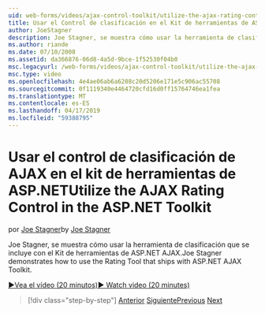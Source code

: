 ```yaml
---
uid: web-forms/videos/ajax-control-toolkit/utilize-the-ajax-rating-control-in-the-aspnet-toolkit
title: Usar el Control de clasificación en el Kit de herramientas de ASP.NET de AJAX | Microsoft Docs
author: JoeStagner
description: Joe Stagner, se muestra cómo usar la herramienta de clasificación que se incluye con el Kit de herramientas de ASP.NET AJAX.
ms.author: riande
ms.date: 07/10/2008
ms.assetid: da366876-06d8-4a5d-9bce-1f52530f04b0
msc.legacyurl: /web-forms/videos/ajax-control-toolkit/utilize-the-ajax-rating-control-in-the-aspnet-toolkit
msc.type: video
ms.openlocfilehash: 4e4ae06ab6a6208c20d5206e171e5c906ac55708
ms.sourcegitcommit: 0f1119340e4464720cfd16d0ff15764746ea1fea
ms.translationtype: MT
ms.contentlocale: es-ES
ms.lasthandoff: 04/17/2019
ms.locfileid: "59388795"
---
```

# <a name="utilize-the-ajax-rating-control-in-the-aspnet-toolkit"></a><span data-ttu-id="610b0-103">Usar el control de clasificación de AJAX en el kit de herramientas de ASP.NET</span><span class="sxs-lookup"><span data-stu-id="610b0-103">Utilize the AJAX Rating Control in the ASP.NET Toolkit</span></span>

<span data-ttu-id="610b0-104">por [Joe Stagner](https://github.com/JoeStagner)</span><span class="sxs-lookup"><span data-stu-id="610b0-104">by [Joe Stagner](https://github.com/JoeStagner)</span></span>

<span data-ttu-id="610b0-105">Joe Stagner, se muestra cómo usar la herramienta de clasificación que se incluye con el Kit de herramientas de ASP.NET AJAX.</span><span class="sxs-lookup"><span data-stu-id="610b0-105">Joe Stagner demonstrates how to use the Rating Tool that ships with ASP.NET AJAX Toolkit.</span></span>

[<span data-ttu-id="610b0-106">&#9654;Vea el vídeo (20 minutos)</span><span class="sxs-lookup"><span data-stu-id="610b0-106">&#9654; Watch video (20 minutes)</span></span>](https://channel9.msdn.com/Blogs/ASP-NET-Site-Videos/utilize-the-ajax-rating-control-in-the-aspnet-toolkit)

> [!div class="step-by-step"]
> <span data-ttu-id="610b0-107">[Anterior](how-do-i-the-ajax-toolkit-reorder-control.md)
> [Siguiente](control-extenders.md)</span><span class="sxs-lookup"><span data-stu-id="610b0-107">[Previous](how-do-i-the-ajax-toolkit-reorder-control.md)
[Next](control-extenders.md)</span></span>

